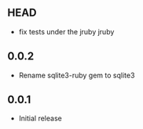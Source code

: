 ## HEAD
* fix tests under the jruby jruby

## 0.0.2

* Rename sqlite3-ruby gem to sqlite3

## 0.0.1

* Initial release
